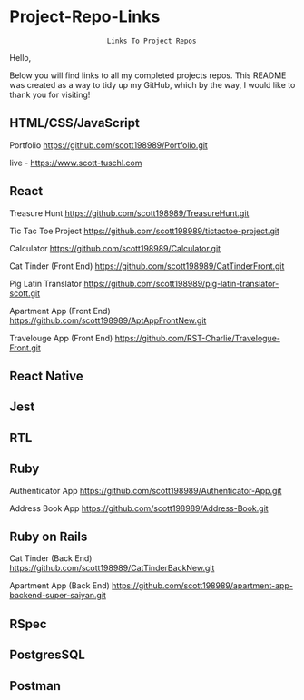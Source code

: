 # Project-Repo-Links
                            Links To Project Repos

Hello,

Below you will find links to all my completed projects repos.  This README was created as a way to tidy up my GitHub, which by the way, I would like to thank you for visiting!

HTML/CSS/JavaScript
--------------------------------------------------------------------------------------------

Portfolio https://github.com/scott198989/Portfolio.git

live - https://www.scott-tuschl.com 

React
--------------------------------------------------------------------------------------------

Treasure Hunt https://github.com/scott198989/TreasureHunt.git

Tic Tac Toe Project https://github.com/scott198989/tictactoe-project.git

Calculator https://github.com/scott198989/Calculator.git

Cat Tinder (Front End) https://github.com/scott198989/CatTinderFront.git

Pig Latin Translator https://github.com/scott198989/pig-latin-translator-scott.git

Apartment App (Front End) https://github.com/scott198989/AptAppFrontNew.git

Travelouge App (Front End) https://github.com/RST-Charlie/Travelogue-Front.git


React Native
--------------------------------------------------------------------------------------------

Jest
--------------------------------------------------------------------------------------------


RTL
--------------------------------------------------------------------------------------------

Ruby
--------------------------------------------------------------------------------------------

Authenticator App https://github.com/scott198989/Authenticator-App.git

Address Book App https://github.com/scott198989/Address-Book.git


Ruby on Rails
--------------------------------------------------------------------------------------------

Cat Tinder (Back End) https://github.com/scott198989/CatTinderBackNew.git

Apartment App (Back End) https://github.com/scott198989/apartment-app-backend-super-saiyan.git



RSpec
--------------------------------------------------------------------------------------------



PostgresSQL
--------------------------------------------------------------------------------------------


Postman
--------------------------------------------------------------------------------------------
